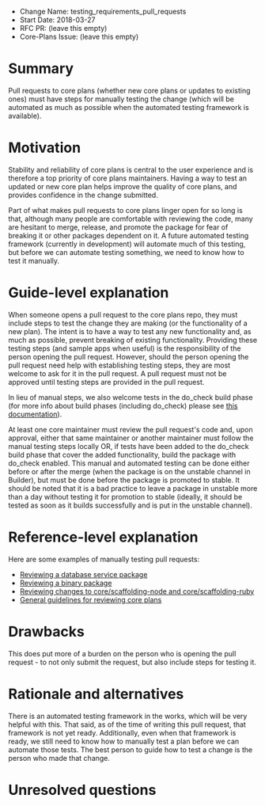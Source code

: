 - Change Name: testing_requirements_pull_requests
- Start Date: 2018-03-27
- RFC PR: (leave this empty)
- Core-Plans Issue: (leave this empty)

# Summary
[summary]: #summary

Pull requests to core plans (whether new core plans or updates to existing ones) must have steps for manually testing the change (which will be automated as much as possible when the automated testing framework is available).

# Motivation
[motivation]: #motivation

Stability and reliability of core plans is central to the user experience and is therefore a top priority of core plans maintainers. Having a way to test an updated or new core plan helps improve the quality of core plans, and provides confidence in the change submitted.

Part of what makes pull requests to core plans linger open for so long is that, although many people are comfortable with reviewing the code, many are hesitant to merge, release, and promote the package for fear of breaking it or other packages dependent on it.  A future automated testing framework (currently in development) will automate much of this testing, but before we can automate testing something, we need to know how to test it manually.

# Guide-level explanation
[guide-level-explanation]: #guide-level-explanation

When someone opens a pull request to the core plans repo, they must include steps to test the change they are making (or the functionality of a new plan). The intent is to have a way to test any new functionality and, as much as possible, prevent breaking of existing functionality. Providing these testing steps (and sample apps when useful) is the responsibility of the person opening the pull request. However, should the person opening the pull request need help with establishing testing steps, they are most welcome to ask for it in the pull request.  A pull request must not be approved until testing steps are provided in the pull request.

In lieu of manual steps, we also welcome tests in the do_check build phase (for more info about build phases (including do_check) please see [this documentation](https://www.habitat.sh/docs/reference/#build-phase-callbacks)).

At least one core maintainer must review the pull request's code and, upon approval, either that same maintainer or another maintainer must follow the manual testing steps locally OR, if tests have been added to the do_check build phase that cover the added functionality, build the package with do_check enabled. This manual and automated testing can be done either before or after the merge (when the package is on the unstable channel in Builder), but must be done before the package is promoted to stable. It should be noted that it is a bad practice to leave a package in unstable more than a day without testing it for promotion to stable (ideally, it should be tested as soon as it builds successfully and is put in the unstable channel).

# Reference-level explanation
[reference-level-explanation]: #reference-level-explanation

Here are some examples of manually testing pull requests:

* [Reviewing a database service package](https://forums.habitat.sh/t/reviewing-core-plans-example-database/476)
* [Reviewing a binary package](https://forums.habitat.sh/t/reviewing-core-plans-example-binaries/449)
* [Reviewing changes to core/scaffolding-node and core/scaffolding-ruby](https://forums.habitat.sh/t/reviewing-core-plans-example-scaffoldings/450)
* [General guidelines for reviewing core plans](https://forums.habitat.sh/t/reviewing-core-plans/434)

# Drawbacks
[drawbacks]: #drawbacks

This does put more of a burden on the person who is opening the pull request - to not only submit the request, but also include steps for testing it.

# Rationale and alternatives
[alternatives]: #alternatives

There is an automated testing framework in the works, which will be very helpful with this. That said, as of the time of writing this pull request, that framework is not yet ready. Additionally, even when that framework is ready, we still need to know how to manually test a plan before we can automate those tests. The best person to guide how to test a change is the person who made that change.

# Unresolved questions
[unresolved]: #unresolved-questions
